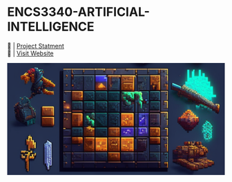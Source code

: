 # ENCS3340-ARTIFICIAL-INTELLIGENCE


🔗 | [Project Statment](Project1/AI_project.pdf)  <br>
🔗 | [Visit Website](https://lucent-lebkuchen-a93af8.netlify.app/)

![Website Screenshot](Project1/img/Background/Cave.png)
